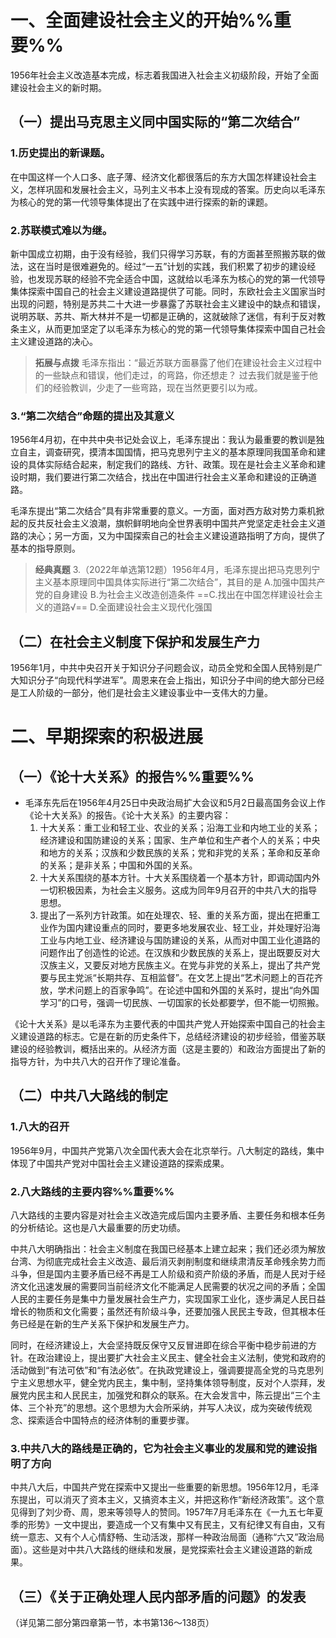 # 一、全面建设社会主义的开始%%重要%%
1956年社会主义改造基本完成，标志着我国进入社会主义初级阶段，开始了全面建设社会主义的新时期。
## （一）提出马克思主义同中国实际的“第二次结合”
### 1.历史提出的新课题。
在中国这样一个人口多、底子薄、经济文化都很落后的东方大国怎样建设社会主义，怎样巩固和发展社会主义，马列主义书本上没有现成的答案。历史向以毛泽东为核心的党的第一代领导集体提出了在实践中进行探索的新的课题。
### 2.苏联模式难以为继。
新中国成立初期，由于没有经验，我们只得学习苏联，有的方面甚至照搬苏联的做法，这在当时是很难避免的。经过“一五”计划的实践，我们积累了初步的建设经验，也发现苏联的经验不完全适合中国，这就给以毛泽东为核心的党的第一代领导集体探索中国自己的社会主义建设道路提供了可能。同时，东欧社会主义国家当时出现的问题，特别是苏共二十大进一步暴露了苏联社会主义建设中的缺点和错误，说明苏联、苏共、斯大林并不是一切都是正确的，这就破除了迷信，有利于反对教条主义，从而更加坚定了以毛泽东为核心的党的第一代领导集体探索中国自己社会主义建设道路的决心。

>**拓展与点拨**
毛泽东指出：“最近苏联方面暴露了他们在建设社会主义过程中的一些缺点和错误，他们走过，的弯路，你还想走？ 过去我们就是鉴于他们的经验教训，少走了一些弯路，现在当然更要引以为戒。
### 3.“第二次结合”命题的提出及其意义
1956年4月初，在中共中央书记处会议上，毛泽东提出：我认为最重要的教训是独立自主，调查研究，摸清本国国情，把马克思列宁主义的基本原理同我国革命和建设的具体实际结合起来，制定我们的路线、方针、政策。现在是社会主义革命和建设时期，我们要进行第二次结合，找出在中国进行社会主义革命和建设的正确道路。

毛泽东提出“第二次结合”具有非常重要的意义。一方面，面对西方敌对势力乘机掀起的反共反社会主义浪潮，旗帜鲜明地向全世界表明中国共产党坚定走社会主义道路的决心；另一方面，又为中国探索自己的社会主义建设道路指明了方向，提供了基本的指导原则。

>**经典真题**
3.（2022年单选第12题）1956年4月，毛泽东提出把马克思列宁主义基本原理同中国具体实际进行“第二次结合”，其目的是
A.加强中国共产党的自身建设
B.为社会主义改造创造条件
==C.找出在中国怎样建设社会主义的道路√==
D.全面建设社会主义现代化强国
## （二）在社会主义制度下保护和发展生产力
1956年1月，中共中央召开关于知识分子问题会议，动员全党和全国人民特别是广大知识分子“向现代科学进军”。周恩来在会上指出，知识分子中间的绝大部分已经是工人阶级的一部分，他们是社会主义建设事业中一支伟大的力量。
# 二、早期探索的积极进展
## （一）《论十大关系》的报告%%重要%%
- 毛泽东先后在1956年4月25日中央政治局扩大会议和5月2日最高国务会议上作《论十大关系》的报告。《论十大关系》的主要内容：
	1. 十大关系：重工业和轻工业、农业的关系；沿海工业和内地工业的关系；经济建设和国防建设的关系；国家、生产单位和生产者个人的关系；中央和地方的关系；汉族和少数民族的关系；党和非党的关系；革命和反革命的关系；是非关系；中国和外国的关系。
	2. 十大关系围绕的基本方针。十大关系围绕着一个基本方针，即调动国内外一切积极因素，为社会主义服务。这成为同年9月召开的中共八大的指导思想。
	3. 提出了一系列方针政策。如在处理农、轻、重的关系方面，提出在把重工业作为国内建设重点的同时，要更多地发展农业、轻工业，并处理好沿海工业与内地工业、经济建设与国防建设的关系，从而对中国工业化道路的问题作出了创造性的论述。在汉族和少数民族的关系上，提出既要反对大汉族主义，又要反对地方民族主义。在党与非党的关系上，提出了共产党要与民主党派“长期共存、互相监督”。在文艺上提出“艺术问题上的百花齐放，学术问题上的百家争鸣”。在论述中国和外国的关系时，提出“向外国学习”的口号，强调一切民族、一切国家的长处都要学，但不能一切照搬。

《论十大关系》是以毛泽东为主要代表的中国共产党人开始探索中国自己的社会主义建设道路的标志。它是在新的历史条件下，总结经济建设的初步经验，借鉴苏联建设的经验教训，概括出来的。从经济方面（这是主要的）和政治方面提出了新的指导方针，为中共八大的召开作了理论准备。
## （二）中共八大路线的制定
### 1.八大的召开
1956年9月，中国共产党第八次全国代表大会在北京举行。八大制定的路线，集中体现了中国共产党对中国社会主义建设道路的探索成果。
### 2.八大路线的主要内容%%重要%%
八大路线的主要内容是对社会主义改造完成后国内主要矛盾、主要任务和根本任务的分析结论。这也是八大最重要的历史功绩。

中共八大明确指出：社会主义制度在我国已经基本上建立起来；我们还必须为解放台湾、为彻底完成社会主义改造、最后消灭剥削制度和继续肃清反革命残余势力而斗争，但是国内主要矛盾已经不再是工人阶级和资产阶级的矛盾，而是人民对于经济文化迅速发展的需要同当前经济文化不能满足人民需要的状况之间的矛盾；全国人民的主要任务是集中力量发展社会生产力，实现国家工业化，逐步满足人民日益增长的物质和文化需要；虽然还有阶级斗争，还要加强人民民主专政，但其根本任务已经是在新的生产关系下保护和发展生产力。

同时，在经济建设上，大会坚持既反保守又反冒进即在综合平衡中稳步前进的方针。在政治建设上，提出要扩大社会主义民主、健全社会主义法制，使党和政府的活动做到“有法可依”和“有法必依”。在执政党建设上，强调要提高全党的马克思列宁主义思想水平，健全党内民主，集中制，坚持集体领导制度，反对个人崇拜，发展党内民主和人民民主，加强党和群众的联系。在大会发言中，陈云提出“三个主体、三个补充”的思想。这个思想为大会所采纳，并写人决议，成为突破传统观念、探索适合中国特点的经济体制的重要步骤。
### 3.中共八大的路线是正确的，它为社会主义事业的发展和党的建设指明了方向
中共八大后，中国共产党在探索中又提出一些重要的新思想。1956年12月，毛泽东提出，可以消灭了资本主义，又搞资本主义，并把这称作“新经济政策”。这个意见得到了刘少奇、周，恩来等领导人的赞同。1957年7月毛泽东在《一九五七年夏季的形势》一文中提出，要造成一个又有集中又有民主，又有纪律又有自由，又有统一意志、又有个人心情舒畅、生动活泼，那样一种政治局面（通称“六又”政治局面）。这些是对中共八大路线的继续和发展，是党探索社会主义建设道路的新成果。
## （三）《关于正确处理人民内部矛盾的问题》的发表
（详见第二部分第四章第一节，本书第136～138页）